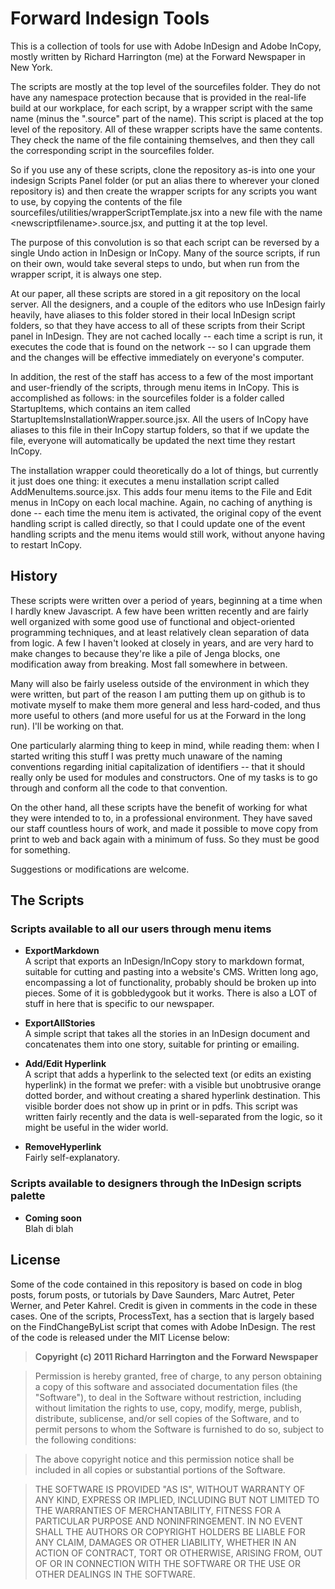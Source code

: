 # Forward Indesign Tools

This is a collection of tools for use with Adobe InDesign and Adobe InCopy, mostly written by Richard Harrington (me) at the Forward Newspaper in New York.

The scripts are mostly at the top level of the sourcefiles folder. They do not have any namespace protection because that is provided in the real-life build at our workplace, for each script, by a wrapper script with the same name (minus the ".source" part of the name). This script is placed at the top level of the repository. All of these wrapper scripts have the same contents. They check the name of the file containing themselves, and then they call the corresponding script in the sourcefiles folder. 

So if you use any of these scripts, clone the repository as-is into one your indesign Scripts Panel folder (or put an alias there to wherever your cloned repository is) and then create the wrapper scripts for any scripts you want to use, by copying the contents of the file sourcefiles/utilities/wrapperScriptTemplate.jsx into a new file with the name \<newscriptfilename\>.source.jsx, and putting it at the top level.

The purpose of this convolution is so that each script can be reversed by a single Undo action in InDesign or InCopy. Many of the source scripts, if run on their own, would take several steps to undo, but when run from the wrapper script, it is always one step.

At our paper, all these scripts are stored in a git repository on the local server. All the designers, and a couple of the editors who use InDesign fairly heavily, have aliases to this folder stored in their local InDesign script folders, so that they have access to all of these scripts from their Script panel in InDesign. They are not cached locally -- each time a script is run, it executes the code that is found on the network -- so I can upgrade them and the changes will be effective immediately on everyone's computer. 

In addition, the rest of the staff has access to a few of the most important and user-friendly of the scripts, through menu items in InCopy. This is accomplished as follows: in the sourcefiles folder is a folder called StartupItems, which contains an item called StartupItemsInstallationWrapper.source.jsx. All the users of InCopy have aliases to this file in their InCopy startup folders, so that if we update the file, everyone will automatically be updated the next time they restart InCopy. 

The installation wrapper could theoretically do a lot of things, but currently it just does one thing: it executes a menu installation script called AddMenuItems.source.jsx. This adds four menu items to the File and Edit menus in InCopy on each local machine. Again, no caching of anything is done -- each time the menu item is activated, the original copy of the event handling script is called directly, so that I could update one of the event handling scripts and the menu items would still work, without anyone having to restart InCopy.


## History

These scripts were written over a period of years, beginning at a time when I hardly knew Javascript. A few have been written recently and are fairly well organized with some good use of functional and object-oriented programming techniques, and at least relatively clean separation of data from logic. A few I haven't looked at closely in years, and are very hard to make changes to because they're like a pile of Jenga blocks, one modification away from breaking. Most fall somewhere in between.

Many will also be fairly useless outside of the environment in which they were written, but part of the reason I am putting them up on github is to motivate myself to make them more general and less hard-coded, and thus more useful to others (and more useful for us at the Forward in the long run). I'll be working on that. 

One particularly alarming thing to keep in mind, while reading them: when I started writing this stuff I was pretty much unaware of the naming conventions regarding initial capitalization of identifiers -- that it should really only be used for modules and constructors. One of my tasks is to go through and conform all the code to that convention.

On the other hand, all these scripts have the benefit of working for what they were intended to to, in a professional environment. They have saved our staff countless hours of work, and made it possible to move copy from print to web and back again with a minimum of fuss. So they must be good for something.

Suggestions or modifications are welcome.


## The Scripts

### Scripts available to all our users through menu items

* __ExportMarkdown__  
A script that exports an InDesign/InCopy story to markdown format, suitable for cutting and pasting into a website's CMS. Written long ago, encompassing a lot of functionality, probably should be broken up into pieces. Some of it is gobbledygook but it works. There is also a LOT of stuff in here that is specific to our newspaper.

* __ExportAllStories__  
A simple script that takes all the stories in an InDesign document and concatenates them into one story, suitable for printing or emailing.

* __Add/Edit Hyperlink__  
A script that adds a hyperlink to the selected text (or edits an existing hyperlink) in the format we prefer: with a visible but unobtrusive orange dotted border, and without creating a shared hyperlink destination. This visible border does not show up in print or in pdfs. This script was written fairly recently and the data is well-separated from the logic, so it might be useful in the wider world.

* __RemoveHyperlink__  
Fairly self-explanatory.




### Scripts available to designers through the InDesign scripts palette

* __Coming soon__  
Blah di blah


## License

Some of the code contained in this repository is based on code in blog posts, forum posts, or tutorials by Dave Saunders, Marc Autret, Peter Werner, and Peter Kahrel. Credit is given in comments in the code in these cases. One of the scripts, ProcessText, has a section that is largely based on the FindChangeByList script that comes with Adobe InDesign. The rest of the code is released under the MIT License below:

>__Copyright (c) 2011 Richard Harrington and the Forward Newspaper__

>Permission is hereby granted, free of charge, to any person obtaining a copy of this software and associated documentation files (the "Software"), to deal in the Software without restriction, including without limitation the rights to use, copy, modify, merge, publish, distribute, sublicense, and/or sell copies of the Software, and to permit persons to whom the Software is furnished to do so, subject to the following conditions:

>The above copyright notice and this permission notice shall be included in all copies or substantial portions of the Software.

>THE SOFTWARE IS PROVIDED "AS IS", WITHOUT WARRANTY OF ANY KIND, EXPRESS OR IMPLIED, INCLUDING BUT NOT LIMITED TO THE WARRANTIES OF MERCHANTABILITY, FITNESS FOR A PARTICULAR PURPOSE AND NONINFRINGEMENT. IN NO EVENT SHALL THE AUTHORS OR COPYRIGHT HOLDERS BE LIABLE FOR ANY CLAIM, DAMAGES OR OTHER LIABILITY, WHETHER IN AN ACTION OF CONTRACT, TORT OR OTHERWISE, ARISING FROM, OUT OF OR IN CONNECTION WITH THE SOFTWARE OR THE USE OR OTHER DEALINGS IN THE SOFTWARE.